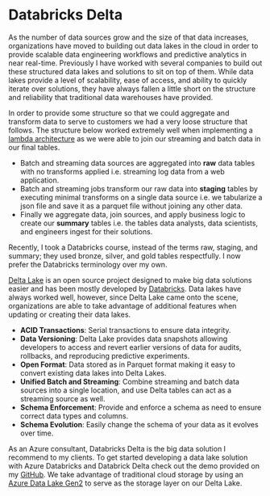 # Databricks Delta

As the number of data sources grow and the size of that data increases, organizations have moved to building out data lakes in the cloud in order to provide scalable data engineering workflows and predictive analytics in near real-time. Previously I have worked with several companies to build out these structured data lakes and solutions to sit on top of them. While data lakes provide a level of scalability, ease of access, and ability to quickly iterate over solutions, they have always fallen a little short on the structure and reliability that traditional data warehouses have provided. 

In order to provide some structure so that we could aggregate and transform data to serve to customers we had a very loose structure that follows. The structure below worked extremely well when implementing a [lambda architecture](https://en.wikipedia.org/wiki/Lambda_architecture) as we were able to join our streaming and batch data in our final tables.   
- Batch and streaming data sources are aggregated into **raw** data tables with no transforms applied i.e. streaming log data from a web application.   
- Batch and streaming jobs transform our raw data into **staging** tables by executing minimal transforms on a single data source i.e. we tabularize a json file and save it as a parquet file without joining any other data. 
- Finally we aggregate data, join sources, and apply business logic to create our **summary** tables i.e. the tables data analysts, data scientists, and engineers ingest for their solutions. 

Recently, I took a Databricks course, instead of the terms raw, staging, and summary; they used bronze, silver, and gold tables respectfully. I now prefer the Databricks terminology over my own.    

[Delta Lake](https://delta.io/) is an open source project designed to make big data solutions easier and has been mostly developed by [Databricks](https://databricks.com). Data lakes have always worked well, however, since Delta Lake came onto the scene, organizations are able to take advantage of additional features when updating or creating their data lakes. 

 - **ACID Transactions**: Serial transactions to ensure data integrity.
 - **Data Versioning**: Delta Lake provides data snapshots allowing developers to access and revert earlier versions of data for audits, rollbacks, and reproducing predictive experiments. 
 - **Open Format**: Data stored as in Parquet format making it easy to convert existing data lakes into Delta Lakes.  
 - **Unified Batch and Streaming**: Combine streaming and batch data sources into a single location, and use Delta tables can act as a streaming source as well.  
 - **Schema Enforcement**: Provide and enforce a schema as need to ensure correct data types and columns.  
 - **Schema Evolution**: Easily change the schema of your data as it evolves over time.  


As an Azure consultant, Databricks Delta is the big data solution I recommend to my clients. To get started developing a data lake solution with Azure Databricks and Databrick Delta check out the demo provided on my [GitHub](https://github.com/ryanchynoweth44/DatabricksContent/blob/master/delta_lake/Docs/01_CreateEnironment.md). We take advantage of traditional cloud storage by using an [Azure Data Lake Gen2](https://docs.microsoft.com/en-us/azure/storage/blobs/data-lake-storage-introduction) to serve as the storage layer on our Delta Lake. 